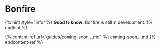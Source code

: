 # Bonfire



{% hint style="info" %}
**Good to know:** Bonfire is still in development.
{% endhint %}



{% content-ref url="guides/coming-soon....md" %}
[coming-soon....md](guides/coming-soon....md)
{% endcontent-ref %}
